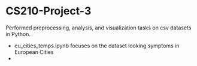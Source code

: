 # CS210-Project-3
Performed preprocessing, analysis, and visualization tasks on csv datasets in Python.

* eu_cities_temps.ipynb focuses on the dataset looking symptoms in European Cities
* 
